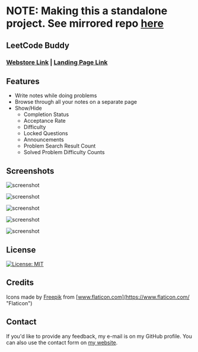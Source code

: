 # NOTE: Making this a standalone project. See mirrored repo [here](https://github.com/tash-had/leetcode-buddy)

## LeetCode Buddy

### [Webstore Link](https://chrome.google.com/webstore/detail/leetcode-buddy/daeplkffffccbejlgacmhpebchpjbfjg) | [Landing Page Link](https://tash-had.github.io/leetcode-buddy/)

## Features
- Write notes while doing problems
- Browse through all your notes on a separate page
- Show/Hide
  - Completion Status
  - Acceptance Rate
  - Difficulty
  - Locked Questions
  - Announcements 
  - Problem Search Result Count 
  - Solved Problem Difficulty Counts
 
## Screenshots
![screenshot](release/screenshots/final/notes.png "take notes screenshot")

![screenshot](release/screenshots/final/comp_status.png "hide completion status screenshot")

![screenshot](release/screenshots/final/difficulty.png "hide difficulty screenshot")

![screenshot](release/screenshots/final/customize.png "customize screenshot")

![screenshot](release/screenshots/final/browse_notes.png "browse notes screenshot")

## License 
[![License: MIT](https://img.shields.io/badge/License-MIT-yellow.svg)](https://opensource.org/licenses/MIT)

## Credits
Icons made by [Freepik](https://www.flaticon.com/authors/freepik "Freepik") from [www.flaticon.com](https://www.flaticon.com/ "Flaticon")

## Contact
If you'd like to provide any feedback, my e-mail is on my GitHub profile. You can also use the contact form on [my website](https://tash-had.com/#contact). 
